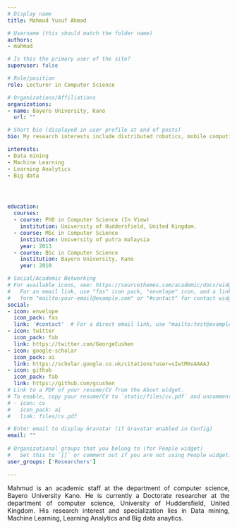 ```yaml
---
# Display name
title: Mahmud Yusuf Ahmad

# Username (this should match the folder name)
authors:
- mahmud

# Is this the primary user of the site?
superuser: false

# Role/position
role: Lecturer in Computer Science

# Organizations/Affiliations
organizations:
- name: Bayero University, Kano
  url: ""

# Short bio (displayed in user profile at end of posts)
bio: My research interests include distributed robotics, mobile computing and programmable matter.

interests:
- Data mining
- Machine Learning
- Learning Analytics
- Big data




education:
  courses:
  - course: PhD in Computer Science (In View)
    institution: University of Huddersfield, United Kingdom.
  - course: MSc in Computer Science 
    institution: University of putra malaysia
    year: 2013
  - course: BSc in Computer Science
    institution: Bayero University, Kano
    year: 2010

# Social/Academic Networking
# For available icons, see: https://sourcethemes.com/academic/docs/widgets/#icons
#   For an email link, use "fas" icon pack, "envelope" icon, and a link in the
#   form "mailto:your-email@example.com" or "#contact" for contact widget.
social:
- icon: envelope
  icon_pack: fas
  link: '#contact'  # For a direct email link, use "mailto:test@example.org".
- icon: twitter
  icon_pack: fab
  link: https://twitter.com/GeorgeCushen
- icon: google-scholar
  icon_pack: ai
  link: https://scholar.google.co.uk/citations?user=sIwtMXoAAAAJ
- icon: github
  icon_pack: fab
  link: https://github.com/gcushen
# Link to a PDF of your resume/CV from the About widget.
# To enable, copy your resume/CV to `static/files/cv.pdf` and uncomment the lines below.  
# - icon: cv
#   icon_pack: ai
#   link: files/cv.pdf

# Enter email to display Gravatar (if Gravatar enabled in Config)
email: ""
  
# Organizational groups that you belong to (for People widget)
#   Set this to `[]` or comment out if you are not using People widget.  
user_groups: ['Researchers']

---
```



Mahmud is an academic staff at the department of computer science, Bayero University Kano. He is currently a Doctorate researcher at the department of computer science, University of Huddersfield, United Kingdom. His research interest and specialization lies in Data mining, Machine Learning, Learning Analytics and Big data anaytics.


<style>
body {
text-align: justify}
</style>
